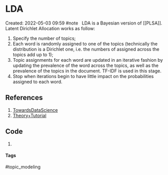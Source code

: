 # LDA
Created: 2022-05-03 09:59
#note
 
 LDA is a Bayesian version of [[PLSA]].
Latent Dirichlet Allocation works as follow:
1. Specify the number of topics;
2. Each word is randomly assigned to one of the topics (technically the distribution is a Dirichlet one, i.e. the numbers of assigned across the topics add up to 1);
3. Topic assignments for each word are updated in an iterative fashion by updating the prevalence of the word across the topics, as well as the prevalence of the topics in the document. TF-IDF is used in this stage.
4. Stop when iterations begin to have little impact on the probabilities assigned to each word.


## References
1. [TowardsDataScience](https://towardsdatascience.com/latent-dirichlet-allocation-lda-9d1cd064ffa2)
2. [Theory+Tutorial](https://cbail.github.io/SICSS_Topic_Modeling.html)

## Code
1. 

#### Tags
#topic_modeling 